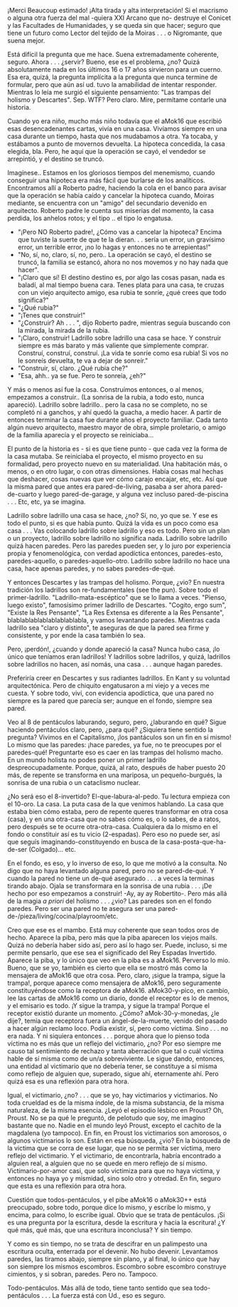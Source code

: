 ¡Merci Beaucoup estimado! ¡Alta tirada y alta interpretación! Si el macrismo o alguna otra fuerza del mal -quiera XXI Arcano que no- destruye el Conicet y las Facultades de Humanidades, y se queda sin que hacer; seguro que tiene un futuro como Lector del tejido de la Moiras  . . .   o Nigromante, que suena mejor. 

Está difícil la pregunta que me hace. Suena extremadamente coherente, seguro. Ahora . . .   ¿servir? Bueno, ese es el problema, ¿no? Quizá absolutamente nada en los últimos 16 o 17 años sirvieron para un cuerno. Esa era, quizá, la pregunta implícita a la pregunta que nunca termine de formular, pero que aún así ud. tuvo la amabilidad de intentar responder. Mientras lo leía me surgió el siguiente pensamiento: "Las trampas del holismo y Descartes". Sep. WTF? Pero claro. Mire, permítame contarle una historia. 

Cuando yo era niño, mucho más niño todavía que el aMok16 que escribió esas desencadenantes cartas, vivía en una casa. Vivíamos siempre en una casa durante un tiempo, hasta que nos mudabamos a otra. Ya tocaba, y estábamos a punto de movernos devuelta. La hipoteca concedida, la casa elegida, bla. Pero, he aquí que la operación se cayó, el vendedor se arrepintió, y el destino se truncó. 

Imagínese.. Estamos en los gloriosos tiempos del menemismo, cuando conseguir una hipoteca era más fácil que burlarse de los analíticos. Encontramos allí a Roberto padre, haciendo la cola en el banco para avisar que la operación se había caído y cancelar la hipoteca cuando, Moiras mediante, se encuentra con un "amigo" del secundario devenido en arquitecto. Roberto padre le cuenta sus miserias del momento, la casa perdida, los anhelos rotos; y el tipo .. el tipo lo engatusa. 

- "¡Pero NO Roberto padre!, ¿Cómo vas a cancelar la hipoteca? Encima que tuviste la suerte de que te la dieran. . .   sería un error, un gravísimo error, un terrible error, ¡no lo hagas y entonces no te arrepientas!"
- "No, sí, no, claro, sí, no, pero.. La operación se cayó, el destino se truncó, la familia se estancó, ahora no nos movemos y no hay nada que hacer". 
- "¡Claro que sí! El destino destino es, por algo las cosas pasan, nada es baladí, al mal tiempo buena cara. Tenes plata para una casa, te cruzas con un viejo arquitecto amigo, esa rubia te sonríe, ¿qué crees que todo significa?"
- "¿Qué rubia?"
- "¡Tenes que construir!"
- "¿Construir? Ah . . .  ", dijo Roberto padre, mientras seguía buscando con la mirada, la mirada de la rubia. 
- "¡Claro, construir! Ladrillo sobre ladrillo una casa se hace. Y construir siempre es más barato y más valiente que simplemente comprar. Construí, construí, construí. ¡La vida te sonríe como esa rubia! Si vos no le sonreís devuelta, te va a dejar de sonreír."
- "Construir, sí, claro. ¿Qué rubia che?"
- "Esa, ahh.. ya se fue. Pero te sonreía, ¿eh?"

Y más o menos así fue la cosa. Construímos entonces, o al menos, empezamos a construir.. (La sonrisa de la rubia, a todo esto, nunca apareció). Ladrillo sobre ladrillo.. pero la casa no se completo, no se completó ni a ganchos, y ahí quedó la guacha, a medio hacer. A partir de entonces terminar la casa fue durante años  el proyecto familiar. Cada tanto algún nuevo arquitecto, maestro mayor de obra, simple proletario, o amigo de la familia aparecía y el proyecto se reiniciaba...

El punto de la historia es - si es que tiene punto - que cada vez la forma de la casa mutaba. Se reiniciaba el proyecto, el mismo proyecto en su formalidad, pero proyecto nuevo en su materialidad. Una habitación más, o menos, o en otro lugar, o con otras dimensiones. Había cosas mal hechas que deshacer, cosas nuevas que ver cómo carajo encajar, etc, etc. Así que la misma pared que antes era pared-de-living, pasaba a ser ahora pared-de-cuarto y luego pared-de-garage, y alguna vez incluso pared-de-piscina . . .   Etc, etc, ya se imagina. 

Ladrillo sobre ladrillo una casa se hace, ¿no? Sí, no, yo que se. Y ese es todo el punto, si es que había punto. Quizá la vida es un poco como esa casa . . .   Vas colocando ladrillo sobre ladrillo y eso es todo. Pero sin un plan o un proyecto, ladrillo sobre ladrillo no significa nada. Ladrillo sobre ladrillo quizá hacen paredes. Pero las paredes pueden ser, y lo juro por experiencia propia y fenomenológica, con verdad apodíctica entonces, paredes-esto, paredes-aquello, o paredes-aquello-otro. Ladrillo sobre ladrillo no hace una casa, hace apenas paredes, y no sabes paredes-de-qué. 

Y entonces Descartes y las trampas del holismo. Porque, ¿vio? En nuestra tradición los ladrillos son re-fundamentales (see the pun). Sobre todo el primer-ladrillo. "Ladrillo-mata-escéptico" que se lo llama a veces. "Pienso, luego existo", famosísimo primer ladrillo de Descartes. "Cogito, ergo sum", "Existe la Res Pensante", "La Res Extensa es diferente a la Res Pensante", blablablablablablablablabla, y vamos levantando paredes. Mientras cada ladrillo sea "claro y distinto", te aseguras de que la pared sea firme y consistente, y por ende la casa también lo sea. 

Pero, ¡perdón!, ¿cuando y donde apareció la casa? Nunca hubo casa, ¡lo único que teníamos eran ladrillos! Y ladrillos sobre ladrillos, y quizá, ladrillos sobre ladrillos no hacen, así nomás, una casa . . .  aunque hagan paredes. 

Preferiría creer en Descartes y sus radiantes ladrillos. En Kant y su voluntad arquitectónica. Pero de chiquito engatusaron a mi viejo y a veces me cuesta. Y sobre todo, viví, con evidencia apodíctica, que una pared no siempre es la pared que parecía ser; aunque en el fondo, siempre sea pared. 

Veo al 8 de pentáculos laburando, seguro, pero, ¿laburando en qué? Sigue haciendo pentáculos claro, pero, ¿para qué? ¿Siquiera tiene sentido la pregunta? Vivimos en el Capitalismo, ¡los pantáculos son un fin en sí mismo! Lo mismo que las paredes: ¡hace paredes, ya fue, no te preocupes por el paredes-qué! Preguntarte eso es caer en las trampas del holismo macho. En un mundo holista no podes poner un primer ladrillo despreocupadamente. Porque, quizá, al rato, después de haber puesto 20 más, de repente se transforma en una mariposa, un pequeño-burgués, la sonrisa de una rubia o un cataclismo nuclear. 

¿No será eso el 8-invertido? El-que-labura-al-pedo. Tu lectura empieza con el 10-oro. La casa. La puta casa de la que venimos hablando. La casa que estaba bien cómo estaba, pero de repente queres transformar en otra cosa (casa), y en una otra-casa que no sabes cómo es, o lo sabes, de a ratos, pero después se te ocurre otra-otra-casa. Cualquiera da lo mismo en el fondo o constituir así es tu vicio (2-espadas). Pero eso no puede ser, así que seguís imaginando-constituyendo en busca de la casa-posta-que-ha-de-ser (Colgado)... etc. 

En el fondo, es eso, y lo inverso de eso, lo que me motivó a la consulta. No digo que no haya levantado alguna pared, pero no se pared-de-qué. Y cuando la pared no tiene un de-qué asegurado . . .   a veces la terminas tirando abajo. Ojala se transformara en la sonrisa de una rubia . . .   ¡De hecho por eso empezamos a construir! -Ay, ay ay Robertito-. Pero más allá de la magia _a priori_ del holismo . . .   ¿vio? Las paredes son en el fondo paredes. Pero ser una pared no te asegura ser una pared-de-/pieza/living/cocina/playroom/etc. 

Creo que ese es el mambo. Está muy coherente que sean todos oros de hecho. Aparece la piba, pero más que la piba aparecen los viejos mails. Quizá no debería haber sido así, pero así lo hago ser. Puede, incluso, si me permite pensarlo, que ese sea el significado del Rey Espadas Invertido. Aparece la piba, y lo único que veo en la piba es a aMok16. Perverso lo mio. Bueno, que se yo, también es cierto que ella se mostró más como la mensajera de aMok16 que otra cosa. Pero, claro, ¡sigue la trampa, sigue la trampa!, porque aparece como mensajera de aMok16, pero seguramente constituyéndose como la receptora de aMok16. aMok30-y-pico, en cambio, lee las cartas de aMok16 como un diario, donde el receptor es lo de menos, y el emisario es todo. ¡Y sigue la trampa, y sigue la trampa! Porque el receptor existió durante un momento. ¿Cómo? aMok-30-y-monedas, ¿le dije?, temia que receptora fuera un ángel-de-la-muerte, venido del pasado a hacer algún reclamo loco. Podía existir, sí, pero como víctima. Sino . . .   no era nada. Y ni siquiera entonces . . .   porque ahora que lo pienso toda víctima no es más que un reflejo del victimario, ¿no? Por eso siempre me causo tal sentimiento de rechazo y tanta aberración que tal o cuál víctima hable de sí misma como de un/a sobreviviente. Le sigue dando, entonces, una entidad al victimario que no debería tener, se constituye a sí misma como reflejo de alguien que, superado, sigue ahí, eternamente ahí. Pero quizá esa es una reflexión para otra hora. 

Igual, el victimario, ¿no? . . .  que se yo, hay victimarios y victimarios. No toda crueldad es de la misma índole, de la misma substancia, de la misma naturaleza, de la misma esencia. ¿Leyó el episodio lésbico en Proust? Oh, Proust. No se pa qué le preguntó, de pelotudo que soy, me imagino bastante que no. Nadie en el mundo leyó Proust, excepto el cachito de la magdalena (yo tampoco). En fin, en Proust los victimarios son amorosos, o algunos victimarios lo son. Están en esa búsqueda, ¿vio? En la búsqueda de la victima que se corra de ese lugar, que no se permita ser victima, mero reflejo del victimario. Y el victimario, de encontrarla, habría encontrado a alguien real, a alguien que no se quede en mero reflejo de sí mismo. Victimario-por-amor casi, que solo victimiza para que no haya victima, y entonces no haya yo y mismidad, sino solo otro y otredad. En fin, seguro que esta es una reflexión para otra hora. 

Cuestión que todos-pentáculos, y el pibe aMok16 o aMok30++ está preocupado, sobre todo, porque dice lo mismo, y escribe lo mismo, y encima, para colmo, lo escribe igual. Obvio que se trata de pentáculos. ¡Si es una pregunta por la escritura, desde la escritura y hacia la escritura! ¿Y qué más, qué más, que una escritura inconclusa? Y sin tiempo. 

Y como es sin tiempo, no se trata de descifrar en un palimpesto una escritura oculta, enterrada por el devenir. No hubo devenir. Levantamos paredes, las tiramos abajo, siempre sin plano, y al final, lo único que hay son siempre los mismos escombros. Escombro sobre escombro construye cimientos, y si sobran, paredes. Pero no. Tampoco. 

Todo-pentáculos. Más allá de todo, tiene tanto sentido que sea todo-pentáculos . . .  La fuerza está con Ud., eso es seguro. 

